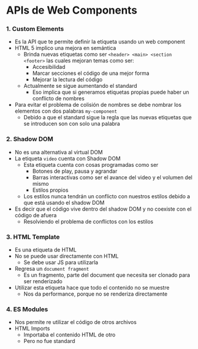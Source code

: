 # APIs de Web Components

### 1. Custom Elements

* Es la API que te permite definir la etiqueta usando un web component
* HTML 5 implico una mejora en semántica
  * Brinda nuevas etiquetas como ser `<header> <main> <section <footer>` las cuales mejoran temas como ser:
    * Accesibilidad
    * Marcar secciones el código de una mejor forma
    * Mejorar la lectura del código
  * Actualmente se sigue aumentando el standard
    * Eso implica que si generamos etiquetas propias puede haber un conflicto de nombres
* Para evitar el problema de colisión de nombres se debe nombrar los elementos con dos palabras `my-component`
  * Debido a que el standard sigue la regla que las nuevas etiquetas que se introducen son con solo una palabra

### 2. Shadow DOM

* No es una alternativa al virtual DOM
* La etiqueta `video` cuenta con Shadow DOM
  * Esta etiqueta cuenta con cosas programadas como ser
    * Botones de play, pausa y agrandar
    * Barras interactivas como ser el avance del video y el volumen del mismo
    * Estilos propios
  * Los estilos nunca tendrán un conflicto con nuestros estilos debido a que está usando el shadow DOM
* Es decir que el código vive dentro del shadow DOM y no coexiste con el código de afuera
  * Resolviendo el problema de conflictos con los estilos

### 3. HTML Template

* Es una etiqueta de HTML
* No se puede usar directamente con HTML
  * Se debe usar JS para utilizarla
* Regresa un `document fragment`
  * Es un fragmento, parte del document que necesita ser clonado para ser renderizado
* Utilizar esta etiqueta hace que todo el contenido no se muestre
  * Nos da performance, porque no se renderiza directamente

### 4. ES Modules

* Nos permite re utilizar el código de otros archivos
* HTML Imports
  * Importaba el contenido HTML de otro
  * Pero no fue standard
